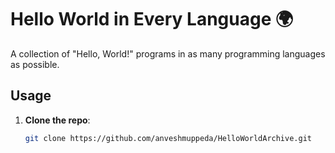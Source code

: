 # Hello World in Every Language 🌍

A collection of "Hello, World!" programs in as many programming languages as possible. 

## Usage
1. **Clone the repo**:
   ```bash
   git clone https://github.com/anveshmuppeda/HelloWorldArchive.git
